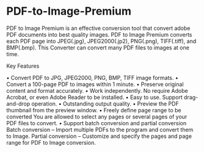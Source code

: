 # PDF-to-Image-Premium
PDF to Image Premium is an effective conversion tool that convert adobe PDF documents into best quality images. PDF to Image Premium converts each PDF page into JPEG(.jpg), JPEG2000(.jp2), PNG(.png), TIFF(.tiff), and BMP(.bmp). This Converter can convert many PDF files to images at one time.

Key Features

•  Convert PDF to JPG, JPEG2000, PNG, BMP, TIFF image formats.
•  Convert a 100-page PDF to images within 1 minute.
•  Preserve original content and format accurately.
•  Work independently. No require Adobe Acrobat, or even Adobe Reader to be installed.
•  Easy to use. Support drag-and-drop operation.
•  Outstanding output quality.
•  Preview the PDF thumbnail from the preview window.
•  Freely define page range to be converted 
    You are allowed to select any pages or several pages of your PDF files to convert.
•  Support batch conversion and partial conversion
    Batch conversion – Import multiple PDFs to the program and convert them to Image.
    Partial conversion – Customize and specify the pages and page range for PDF to Image conversion.
